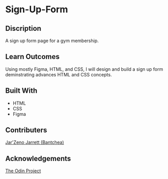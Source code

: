 # Sign-Up-Form
## Discription
A sign up form page for a gym membership.

## Learn Outcomes
Using mostly Figma, HTML, and CSS, I will design and build a sign up form deminstrating advances HTML and CSS concepts. 

## Built With
* HTML
* CSS
* Figma

## Contributers
[Jar'Zeno Jarrett (Bantchea)](<https://github.com/Bantchee>)

## Acknowledgements
[The Odin Project](<https://www.theodinproject.com/>)

